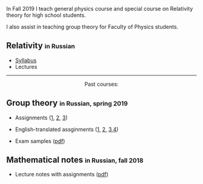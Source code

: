 In Fall 2019 I teach general physics course and special course on Relativity theory for high school students.

I also assist in teaching group theory for Faculty of Physics students.
##  Relativity <font size="3">in Russian</font>
* <a href='/teaching/relativity/relativity_syllabus.pdf'>Syllabus</a>
* Lectures

---
<center>Past courses:</center>

## Group theory <font size="3">in Russian, spring 2019</font>

* Assignments (<a href="group_theory/gt1.pdf">1</a>, <a href="group_theory/gt2.pdf">2</a>, <a href="group_theory/gt3.pdf">3</a>)

* English-translated assginments (<a href="group_theory/gt1_en.pdf">1</a>, <a href="group_theory/gt2_en.pdf">2</a>, <a href="group_theory/gt3_en.pdf">3</a>,<a href="group_theory/gt4_en.pdf">4</a>)

* Exam samples (<a href="group_theory/examset1.pdf">pdf</a>)

## Mathematical notes <font size="3">in Russian, fall 2018</font> 
* Lecture notes with assignments (<a href="dg/assignments.pdf">pdf</a>)
